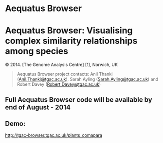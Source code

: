 Aequatus Browser
================

Aequatus Browser: Visualising complex similarity relationships among species
=====================================================================

&copy; 2014. [The Genome Analysis Centre] [1], Norwich, UK

> Aequatus Browser project contacts: Anil Thanki (Anil.Thanki@tgac.ac.uk), Sarah Ayling (Sarah.Ayling@tgac.ac.uk) and Robert Davey (Robert.Davey@tgac.ac.uk)
 
Full Aequatus Browser code will be available by end of August - 2014
-----------

Demo:
------
http://tgac-browser.tgac.ac.uk/plants_comapara
